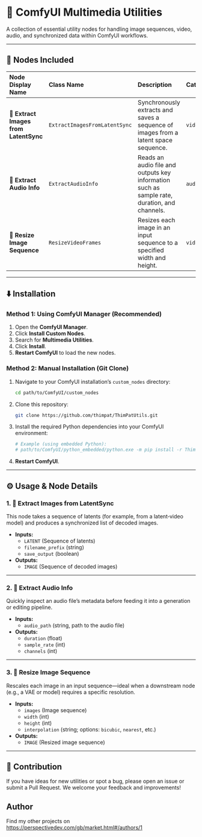 # 🎥 ComfyUI Multimedia Utilities

A collection of essential utility nodes for handling image sequences, video, audio, and synchronized data within ComfyUI workflows.

---

## 🌟 Nodes Included

| Node Display Name                      | Class Name                   | Description                                                                                   | Category           |
| :------------------------------------- | :--------------------------- | :-------------------------------------------------------------------------------------------- | :----------------- |
| **🧩 Extract Images from LatentSync**   | `ExtractImagesFromLatentSync` | Synchronously extracts and saves a sequence of images from a latent space sequence.           | `video/extract`    |
| **🎵 Extract Audio Info**               | `ExtractAudioInfo`           | Reads an audio file and outputs key information such as sample rate, duration, and channels.  | `audio/info`       |
| **📐 Resize Image Sequence**            | `ResizeVideoFrames`          | Resizes each image in an input sequence to a specified width and height.                     | `video/transform`  |

---

## ⬇️ Installation

### Method 1: Using ComfyUI Manager (Recommended)

1.  Open the **ComfyUI Manager**.  
2.  Click **Install Custom Nodes**.  
3.  Search for **Multimedia Utilities**.  
4.  Click **Install**.  
5.  **Restart ComfyUI** to load the new nodes.

### Method 2: Manual Installation (Git Clone)

1.  Navigate to your ComfyUI installation’s `custom_nodes` directory:  
    ```bash
    cd path/to/ComfyUI/custom_nodes
    ```
2.  Clone this repository:  
    ```bash
    git clone https://github.com/thimpat/ThimPatUtils.git
    ```
3.  Install the required Python dependencies into your ComfyUI environment:  
    ```bash
    # Example (using embedded Python):
    # path/to/ComfyUI/python_embedded/python.exe -m pip install -r ThimPatUtils/requirements.txt
    ```
4.  **Restart ComfyUI**.

---

## ⚙️ Usage & Node Details

### 1. 🧩 Extract Images from LatentSync

This node takes a sequence of latents (for example, from a latent‐video model) and produces a synchronized list of decoded images.

- **Inputs:**  
  - `LATENT` (Sequence of latents)  
  - `filename_prefix` (string)  
  - `save_output` (boolean)  
- **Outputs:**  
  - `IMAGE` (Sequence of decoded images)  

---

### 2. 🎵 Extract Audio Info

Quickly inspect an audio file’s metadata before feeding it into a generation or editing pipeline.

- **Inputs:**  
  - `audio_path` (string, path to the audio file)  
- **Outputs:**  
  - `duration` (float)  
  - `sample_rate` (int)  
  - `channels` (int)  

---

### 3. 📐 Resize Image Sequence

Rescales each image in an input sequence—ideal when a downstream node (e.g., a VAE or model) requires a specific resolution.

- **Inputs:**  
  - `images` (Image sequence)  
  - `width` (int)  
  - `height` (int)  
  - `interpolation` (string; options: `bicubic`, `nearest`, etc.)  
- **Outputs:**  
  - `IMAGE` (Resized image sequence)  

---

## 🤝 Contribution

If you have ideas for new utilities or spot a bug, please open an issue or submit a Pull Request. We welcome your feedback and improvements!

## Author

Find my other projects on https://perspectivedev.com/gb/market.html#/authors/1